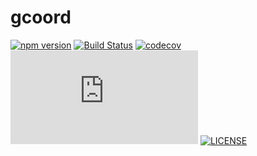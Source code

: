 # gcoord

[![npm version](https://img.shields.io/npm/v/gcoord.svg)](https://www.npmjs.com/package/gcoord)
[![Build Status](https://travis-ci.org/hujiulong/gcoord.svg?branch=master)](https://travis-ci.org/hujiulong/gcoord)
[![codecov](https://codecov.io/gh/hujiulong/gcoord/branch/master/graph/badge.svg)](https://codecov.io/gh/hujiulong/gcoord)
[![gzip size](http://img.badgesize.io/https://unpkg.com/gcoord/dist/gcoord.js?compression=gzip)](https://unpkg.com/gcoord/dist/gcoord.js)
[![LICENSE](https://img.shields.io/npm/l/vue.svg)](https://www.npmjs.com/package/gcoord)
